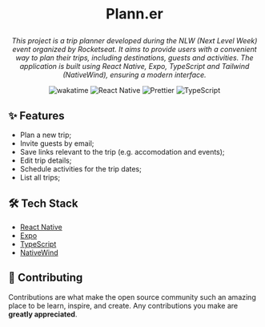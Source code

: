 # <p align="center">Plann.er</p>



<p align="center" style="font-style:italic;">
This project is a trip planner developed during the NLW (Next Level Week) event organized by <a src="https://www.rocketseat.com.br" alt="rocketseat">Rocketseat</a>. It aims to provide users with a convenient way to plan their trips, including destinations, guests and activities. The application is built using React Native, Expo, TypeScript and Tailwind (NativeWind), ensuring a modern interface.
</p>


<div align="center">
  <img src="https://wakatime.com/badge/user/6b9e0525-e35c-4896-bb9c-db75b3501e3c/project/cebf35a4-4548-4678-99b9-50707c44e99e.svg" alt="wakatime">
  <img src="https://img.shields.io/badge/-React Native-61DAFB?logo=react&logoColor=white" alt="React Native">
  <img src="https://img.shields.io/badge/-Prettier-F7B93E?logo=prettier&logoColor=white" alt="Prettier">
  <img src="https://img.shields.io/badge/-TypeScript-3178C6?logo=typescript&logoColor=white" alt="TypeScript">
</div>
    
## ✨  Features
- Plan a new trip;
- Invite guests by email;
- Save links relevant to the trip (e.g. accomodation and events);
- Edit trip details;
- Schedule activities for the trip dates;
- List all trips;
        
## 🛠️ Tech Stack
- [React Native](https://reactjs.org/)
- [Expo](https://nextjs.org/)
- [TypeScript](https://www.typescriptlang.org/)
- [NativeWind](https://www.nativewind.dev)

## 🍰 Contributing    
Contributions are what make the open source community such an amazing place to be learn, inspire, and create. Any contributions you make are **greatly appreciated**.

